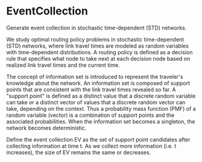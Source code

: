 # EventCollection
Generate event collection in stochastic time-dependent (STD) networks.

We study optimal routing policy problems in stochastic time-dependent (STD) networks, where link travel times are modeled as random variables with time-dependent distributions. A routing policy is defined as a decision rule that specifies what node to take next at each
decision node based on realized link travel times and the current time.

The concept of information set is introduced to represent the traveler's knowledge about the network. An information set is composed of support points that are consistent with the link travel times revealed so far. A "support point" is defined as a distinct value that a discrete random variable can take or a distinct vector of values that a discrete random vector can take, depending on the context. Thus a probability mass function (PMF) of a random variable (vector) is a combination of support points and the associated probabilities. When the information set becomes a singleton, the network becomes deterministic.

Define  the event collection EV as the set of support point candidates after collecting information at time t. As we collect more information (i.e. t increases), the size of EV remains the same or decreases.
